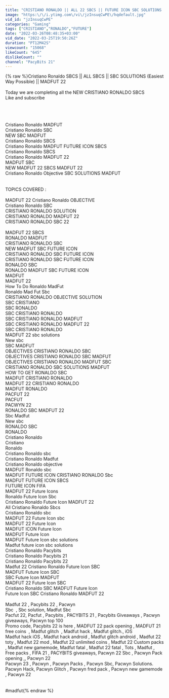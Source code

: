 ```yaml
---
title: "CRISTIANO RONALDO || ALL 22 SBCS || FUTURE ICON SBC SOLUTIONS || (Easiest Way Possible) || MADFUT 22"
image: "https:\/\/i.ytimg.com\/vi\/jzInsuqCwPE\/hqdefault.jpg"
vid_id: "jzInsuqCwPE"
categories: "Gaming"
tags: ["CRISTIANO","RONALDO","FUTURE"]
date: "2022-03-26T08:48:35+03:00"
vid_date: "2022-03-25T19:50:26Z"
duration: "PT12M42S"
viewcount: "15068"
likeCount: "645"
dislikeCount: ""
channel: "PacyBits 21"
---
```

{% raw %}Cristiano Ronaldo SBCS || ALL SBCS || SBC SOLUTIONS (Easiest Way Possible) || MADFUT 22<br /><br />Today we are completing all the NEW CRISTIANO RONALDO SBCS <br />Like and subscribe<br /><br /><br /><br /><br />Cristiano Ronaldo MADFUT <br />Cristiano Ronaldo SBC<br />NEW SBC MADFUT <br />Cristiano Ronaldo SBCS<br />Cristiano Ronaldo MADFUT FUTURE ICON SBCS<br />Cristiano Ronaldo SBCS <br />Cristiano Ronaldo MADFUT 22<br />MADFUT SBC<br />NEW MADFUT 22 SBCS MADFUT 22<br />Cristiano Ronaldo Objective SBC SOLUTIONS MADFUT <br /><br /><br />TOPICS COVERED :<br /><br />MADFUT 22 Cristiano Ronaldo OBJECTIVE <br />Cristiano Ronaldo SBC <br />CRISTIANO RONALDO SOLUTION <br />CRISTIANO RONALDO MADFUT 22<br />CRISTIANO RONALDO SBC 22<br /><br />MADFUT 22 SBCS<br />RONALDO MADFUT <br />CRISTIANO RONALDO SBC <br />NEW MADFUT SBC FUTURE ICON  <br />CRISTIANO RONALDO SBC FUTURE ICON <br />CRISTIANO RONALDO SBC FUTURE ICON <br />RONALDO SBC <br />RONALDO MADFUT SBC FUTURE ICON<br />MADFUT <br />MADFUT 22<br />How To Do Ronaldo  MadFut <br />Ronaldo Mad Fut Sbc <br />CRISTIANO RONALDO OBJECTIVE SOLUTION <br />SBC CRISTIANO  <br />SBC RONALDO <br />SBC CRISTIANO RONALDO <br />SBC CRISTIANO RONALDO MADFUT <br />SBC CRISTIANO RONALDO MADFUT 22<br />SBC CRISTIANO RONALDO <br />MADFUT 22 sbc solutions <br />New sbc <br />SBC MADFUT <br />OBJECTIVES CRISTIANO RONALDO SBC<br />OBJECTIVES CRISTIANO RONALDO SBC MADFUT <br />OBJECTIVES CRISTIANO RONALDO MADFUT SBC<br />CRISTIANO RONALDO SBC SOLUTIONS MADFUT <br />HOW TO GET RONALDO  SBC <br />MADFUT CRISTIANO RONALDO<br />MADFUT 22 CRISTIANO RONALDO <br />MADFUT RONALDO   <br />PACFUT 22<br />PACFUT <br />PACWYN 22<br />RONALDO SBC MADFUT 22<br />Sbc Madfut <br />New sbc <br />RONALDO SBC <br />RONALDO<br />Cristiano Ronaldo<br />Cristiano <br />Ronaldo<br />Cristiano Ronaldo sbc  <br />Cristiano Ronaldo Madfut <br />Cristiano Ronaldo objective<br />MADFUT Ronaldo sbc <br />MADFUT FUTURE ICON CRISTIANO RONALDO Sbc <br />MADFUT FUTURE ICON SBCS <br />FUTURE ICON FIFA<br />MADFUT 22 Future Icons<br />Ronaldo Future Icon Sbc <br />Cristiano Ronaldo Future Icon MADFUT 22<br />All Cristiano Ronaldo Sbcs<br />Cristiano Ronaldo sbc<br />MADFUT 22 Future Icon sbc <br />MADFUT 22 Future Icon<br />MADFUT ICON Future Icon <br />MADFUT Future Icon <br />MADFUT Future Icon sbc solutions <br />Madfut future icon sbc solutions <br />Cristiano Ronaldo Pacybits <br />Cristiano Ronaldo Pacybits 21<br />Cristiano Ronaldo Pacybits 22<br />Madfut 22 Cristiano Ronaldo Future Icon SBC <br />MADFUT Future Icon SBC <br />SBC Future Icon MADFUT <br />MADFUT 22 Future Icon  SBC <br />Cristiano Ronaldo SBC MADFUT Future Icon<br />Future Icon SBC Cristiano Ronaldo MADFUT 22<br /><br />Madfut 22 , Pacybits 22 , Pacwyn <br />Sbc  , Sbc solution, Madfut Sbc<br />Pacfut 22, Pacfut , Pacybits , PACYBITS 21 , Pacybits Giveaways , Pacwyn giveaways, Pacwyn top 100<br />Promo code, Pacybits 22 is here , MADFUT 22 pack opening , MADFUT 21 free coins  , Madfut glitch  , Madfut hack , Madfut glitch., iOS <br />Madfut hack iOS , Madfut hack android , Madfut glitch android , Madfut 22 toty , Madfut 22 mod , Madfut 22 unlimited coins , Madfut 22 Custom packs , Madfut new gamemode, Madfut fatal , Madfut 22 fatal , Tots , Madfut , Free packs , FIFA 21 , PACYBITS giveaways, Pacwyn 22 Sbc , Pacwyn Pack opening ,, Pacwyn 22<br />Pacwyn 23 , Pacwyn , Pacwyn Packs , Pacwyn Sbc, Pacwyn Solutions. Pacwyn Hack, Pacwyn Glitch , Pacwyn fred pack , Pacwyn new gamemode , Pacwyn 22<br /><br /><br />#madfut{% endraw %}
